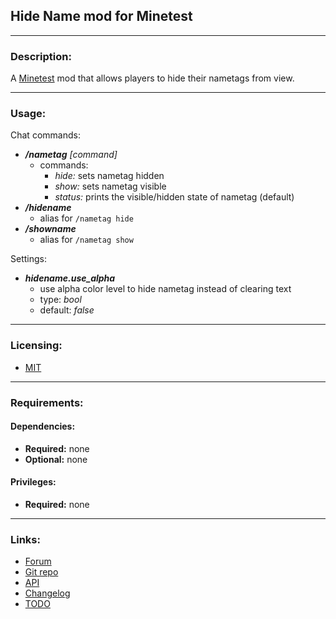 ## Hide Name mod for Minetest

---
### Description:

A [Minetest](http://www.minetest.net/) mod that allows players to hide their nametags from view.

---
### Usage:

Chat commands:

- ***/nametag** [command]*
  - commands:
	  - *hide:* sets nametag hidden
    - *show:* sets nametag visible
    - *status:* prints the visible/hidden state of nametag (default)
- ***/hidename***
  - alias for `/nametag hide`
- ***/showname***
  - alias for `/nametag show`

Settings:

- ***hidename.use_alpha***
  - use alpha color level to hide nametag instead of clearing text
  - type: *bool*
  - default: *false*

---
### Licensing:

- [MIT](LICENSE.txt)

---
### Requirements:

#### Dependencies:

- **Required:** none
- **Optional:** none

#### Privileges:

- **Required:** none

---
### Links:

- [Forum](https://forum.minetest.net/viewtopic.php?t=18190)
- [Git repo](https://github.com/AntumMT/mod-hidename)
- [API](http://antummt.github.io/mod-hidename/docs/api.html)
- [Changelog](https://github.com/AntumMT/mod-hidename/blob/master/CHANGES.txt)
- [TODO](https://github.com/AntumMT/mod-hidename/blob/master/TODO.txt)
